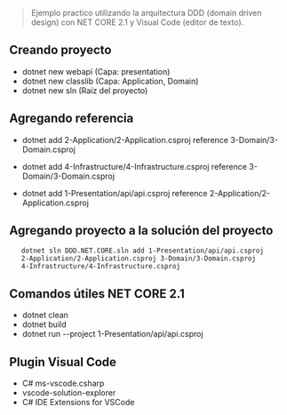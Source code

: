 > Ejemplo practico utilizando la arquitectura DDD (domain driven design) con NET CORE 2.1 y Visual Code (editor de texto).

## Creando proyecto 

 - dotnet new webapi   (Capa: presentation)
 - dotnet new classlib  (Capa: Application, Domain)
 - dotnet new sln  (Raíz del proyecto)   

## Agregando referencia     
   
   - dotnet add 2-Application/2-Application.csproj reference
   3-Domain/3-Domain.csproj
   
   - dotnet add 4-Infrastructure/4-Infrastructure.csproj reference
   3-Domain/3-Domain.csproj
   
   - dotnet add 1-Presentation/api/api.csproj reference
   2-Application/2-Application.csproj
   
## Agregando proyecto a la solución del proyecto

       dotnet sln DDD.NET.CORE.sln add 1-Presentation/api/api.csproj
       2-Application/2-Application.csproj 3-Domain/3-Domain.csproj
       4-Infrastructure/4-Infrastructure.csproj

   
 ## Comandos útiles NET CORE 2.1    
  
  - dotnet clean
  - dotnet build
  - dotnet run --project 1-Presentation/api/api.csproj
     
 ##   Plugin Visual Code 

  -  C# ms-vscode.csharp   
  -  vscode-solution-explorer   
  -  C# IDE Extensions for VSCode
